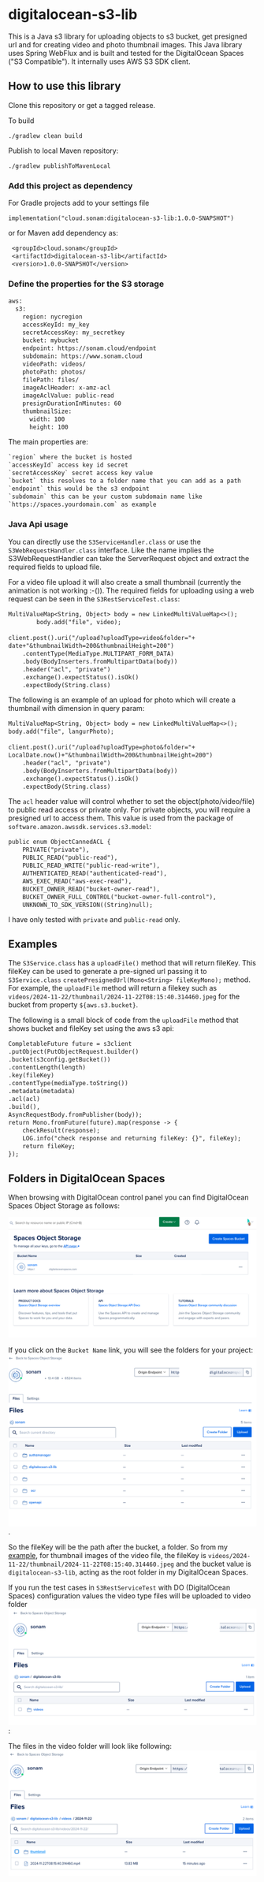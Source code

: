 # digitalocean-s3-lib
This is a Java  s3 library for uploading objects to s3 bucket, get presigned url and for creating video and photo thumbnail images.  This Java library uses Spring WebFlux and is built and tested for the DigitalOcean Spaces ("S3 Compatible"). It internally uses AWS S3 SDK client.

## How to use this library

Clone this repository or get a tagged release.

To build

```shell
./gradlew clean build
```

Publish to local Maven repository:
```shell
./gradlew publishToMavenLocal
```


### Add this project as dependency
For Gradle projects add to your settings file
```
implementation("cloud.sonam:digitalocean-s3-lib:1.0.0-SNAPSHOT")
```

or for Maven add dependency as:
```
 <groupId>cloud.sonam</groupId>
 <artifactId>digitalocean-s3-lib</artifactId>
 <version>1.0.0-SNAPSHOT</version>
```
### Define the properties for the S3 storage
```
aws:
  s3:
    region: nycregion
    accessKeyId: my_key
    secretAccessKey: my_secretkey
    bucket: mybucket
    endpoint: https://sonam.cloud/endpoint
    subdomain: https://www.sonam.cloud
    videoPath: videos/
    photoPath: photos/
    filePath: files/
    imageAclHeader: x-amz-acl
    imageAclValue: public-read
    presignDurationInMinutes: 60
    thumbnailSize:
      width: 100
      height: 100    
```

The main properties are:

    `region` where the bucket is hosted
    `accessKeyId` access key id secret
    `secretAccessKey` secret access key value
    `bucket` this resolves to a folder name that you can add as a path
    `endpoint` this would be the s3 endpoint
    `subdomain` this can be your custom subdomain name like `https://spaces.yourdomain.com` as example

### Java Api usage
You can directly use the `S3ServiceHandler.class` or use the `S3WebRequestHandler.class` interface.  Like the name implies the S3WebRequestHandler can take the ServerRequest object and extract the required fields to upload file. 

For a video file upload it will also create a small thumbnail (currently the animation is not working :-()).
The required fields for uploading using a web request can be seen in the `S3RestServiceTest.class`:
```
MultiValueMap<String, Object> body = new LinkedMultiValueMap<>();
        body.add("file", video);

client.post().uri("/upload?uploadType=video&folder="+ date+"&thumbnailWidth=200&thumbnailHeight=200")
    .contentType(MediaType.MULTIPART_FORM_DATA)
    .body(BodyInserters.fromMultipartData(body))
    .header("acl", "private")
    .exchange().expectStatus().isOk()
    .expectBody(String.class)
```

The following is an example of an upload for photo which will create a thumbnail with dimension in query param:
```
MultiValueMap<String, Object> body = new LinkedMultiValueMap<>();
body.add("file", langurPhoto);

client.post().uri("/upload?uploadType=photo&folder="+ LocalDate.now()+"&thumbnailWidth=200&thumbnailHeight=200")
    .header("acl", "private")
    .body(BodyInserters.fromMultipartData(body))
    .exchange().expectStatus().isOk()
    .expectBody(String.class)
```

The `acl` header value will control whether to set the object(photo/video/file) to public read access or private only.  For private objects, you will require a presigned url to access them.
This value is used from the package of `software.amazon.awssdk.services.s3.model`:
```
public enum ObjectCannedACL {
    PRIVATE("private"),
    PUBLIC_READ("public-read"),
    PUBLIC_READ_WRITE("public-read-write"),
    AUTHENTICATED_READ("authenticated-read"),
    AWS_EXEC_READ("aws-exec-read"),
    BUCKET_OWNER_READ("bucket-owner-read"),
    BUCKET_OWNER_FULL_CONTROL("bucket-owner-full-control"),
    UNKNOWN_TO_SDK_VERSION((String)null);
```

I have only tested with `private` and `public-read` only. 

## Examples
The `S3Service.class` has a `uploadFile()` method that will return fileKey.  This fileKey can be used to generate a pre-signed url passing it to `S3Service.class` `createPresignedUrl(Mono<String> fileKeyMono);`  method.
For example, the `uploadFile` method will return a filekey such as 
 `videos/2024-11-22/thumbnail/2024-11-22T08:15:40.314460.jpeg` for the bucket from property
 `${aws.s3.bucket}`.

The following is a small block of code from the `uploadFile` method that shows bucket and fileKey set using the aws s3 api:
```
CompletableFuture future = s3client
.putObject(PutObjectRequest.builder()
.bucket(s3config.getBucket())
.contentLength(length)
.key(fileKey)
.contentType(mediaType.toString())
.metadata(metadata)
.acl(acl)
.build(),
AsyncRequestBody.fromPublisher(body));
return Mono.fromFuture(future).map(response -> {
    checkResult(response);
    LOG.info("check response and returning fileKey: {}", fileKey);
    return fileKey;
});
```

## Folders in DigitalOcean Spaces 
When browsing with DigitalOcean control panel you can find DigitalOcean Spaces Object Storage as follows:

![Spaces Object Storage](docs/spaceshomepage.png)


If you click on the `Bucket Name` link, you will see the folders for your project:
![Project Folders](docs/bucketfolders.png).

So the fileKey will be the path after the bucket, a folder.  So from my [example](#Examples), for thumbnail images of the video file, the fileKey is `videos/2024-11-22/thumbnail/2024-11-22T08:15:40.314460.jpeg` and the bucket value is `digitalocean-s3-lib`, acting as the root folder in my DigitalOcean Spaces.  

If you run the test cases in `S3RestServiceTest` with DO (DigitalOcean Spaces) configuration values the video type files will be uploaded to video folder ![Project Folder](docs/project-folder.png):

The files in the video folder will look like following:
![Video files](docs/sub-folder.png)